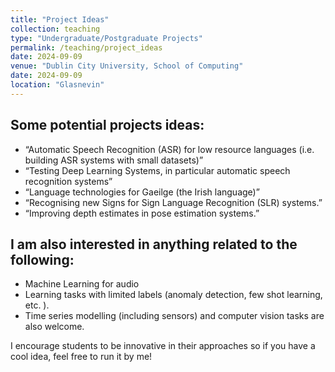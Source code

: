 ```yaml
---
title: "Project Ideas"
collection: teaching
type: "Undergraduate/Postgraduate Projects"
permalink: /teaching/project_ideas
date: 2024-09-09
venue: "Dublin City University, School of Computing"
date: 2024-09-09
location: "Glasnevin"
---
```


Some potential projects ideas:
-----
- “Automatic Speech Recognition (ASR) for low resource languages (i.e. building ASR systems with small datasets)”
- “Testing Deep Learning Systems, in particular automatic speech recognition systems” 
- “Language technologies for Gaeilge (the Irish language)”
- “Recognising new Signs for Sign Language Recognition (SLR) systems.”
- “Improving depth estimates in pose estimation systems.”

I am also interested in anything related to the following:
-----
- Machine Learning for audio
- Learning tasks with limited labels (anomaly detection, few shot learning, etc. ).
- Time series modelling (including sensors) and computer vision tasks are also welcome. 

I encourage students to be innovative in their approaches so if you have a cool idea, feel free to run it by me! 
 
